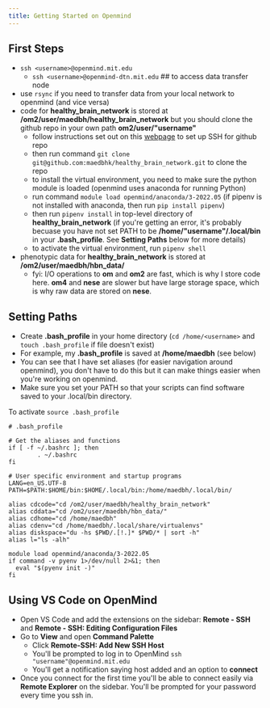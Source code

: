 ```yaml
---
title: Getting Started on Openmind
---
```


## First Steps
* `ssh <username>@openmind.mit.edu`
    * `ssh <username>@openmind-dtn.mit.edu` ## to access data transfer node
* use `rsync` if you need to transfer data from your local network to openmind (and vice versa)
* code for **healthy_brain_network** is stored at **/om2/user/maedbh/healthy_brain_network** but you should clone the github repo in your own path **om2/user/"username"**
    * follow instructions set out on this [webpage](https://jhooq.com/github-permission-denied-publickey/#1-github---how-to-fix-this-issue) to set up SSH for github repo
    * then run command `git clone git@github.com:maedbhk/healthy_brain_network.git` to clone the repo
    * to install the virtual environment, you need to make sure the python module is loaded (openmind uses anaconda for running Python)
    * run command `module load openmind/anaconda/3-2022.05` (if pipenv is not installed with anaconda, then run `pip install pipenv`)
    * then run `pipenv install` in top-level directory of **healthy_brain_network** (if you're getting an error, it's probably becuase you have not set PATH to be **/home/"username"/.local/bin** in your **.bash_profile**. See **Setting Paths** below for more details)
    * to activate the virtual environment, run `pipenv shell`
* phenotypic data for **healthy_brain_network** is stored at **/om2/user/maedbh/hbn_data/**
    * fyi: I/O operations to **om** and **om2** are fast, which is why I store code here. **om4** and **nese** are slower but have large storage space, which is why raw data are stored on **nese**.

## Setting Paths
* Create **.bash_profile** in your home directory (`cd /home/<username>` and `touch .bash_profile` if file doesn't exist)
* For example, my **.bash_profile** is saved at **/home/maedbh** (see below)
* You can see that I have set aliases (for easier navigation around openmind), you don't have to do this but it can make things easier when you're working on openmind.
* Make sure you set your PATH so that your scripts can find software saved to your .local/bin directory.

To activate ``source .bash_profile``

```
# .bash_profile

# Get the aliases and functions
if [ -f ~/.bashrc ]; then
        . ~/.bashrc
fi

# User specific environment and startup programs
LANG=en_US.UTF-8
PATH=$PATH:$HOME/bin:$HOME/.local/bin:/home/maedbh/.local/bin/

alias cdcode="cd /om2/user/maedbh/healthy_brain_network"
alias cddata="cd /om2/user/maedbh/hbn_data/"
alias cdhome="cd /home/maedbh"
alias cdenv="cd /home/maedbh/.local/share/virtualenvs"
alias diskspace="du -hs $PWD/.[!.]* $PWD/* | sort -h"
alias l="ls -alh"

module load openmind/anaconda/3-2022.05
if command -v pyenv 1>/dev/null 2>&1; then
  eval "$(pyenv init -)"
fi
```

## Using VS Code on OpenMind
* Open VS Code and add the extensions on the sidebar: **Remote - SSH** and **Remote - SSH: Editing Configuration Files**
* Go to **View** and open **Command Palette** 
    * Click **Remote-SSH: Add New SSH Host**
    * You'll be prompted to log in to OpenMind `ssh "username"@openmind.mit.edu`
    * You'll get a notification saying host added and an option to **connect** 
* Once you connect for the first time you'll be able to connect easily via **Remote Explorer** on the sidebar. You'll be prompted for your password every time you ssh in. 